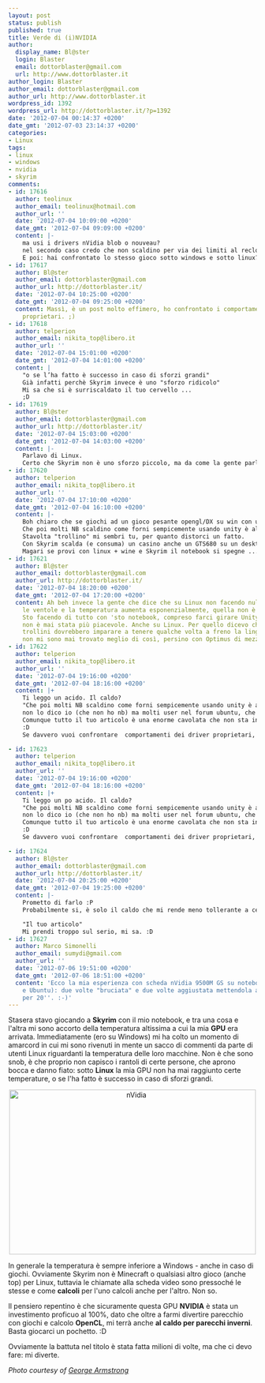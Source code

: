 ```yaml
---
layout: post
status: publish
published: true
title: Verde di (i)NVIDIA
author:
  display_name: Bl@ster
  login: Blaster
  email: dottorblaster@gmail.com
  url: http://www.dottorblaster.it
author_login: Blaster
author_email: dottorblaster@gmail.com
author_url: http://www.dottorblaster.it
wordpress_id: 1392
wordpress_url: http://dottorblaster.it/?p=1392
date: '2012-07-04 00:14:37 +0200'
date_gmt: '2012-07-03 23:14:37 +0200'
categories:
- Linux
tags:
- linux
- windows
- nvidia
- skyrim
comments:
- id: 17616
  author: teolinux
  author_email: teolinux@hotmail.com
  author_url: ''
  date: '2012-07-04 10:09:00 +0200'
  date_gmt: '2012-07-04 09:09:00 +0200'
  content: |-
    ma usi i drivers nVidia blob o nouveau?
    nel secondo caso credo che non scaldino per via dei limiti al reclocking.
    E poi: hai confrontato lo stesso gioco sotto windows e sotto linux? se no mi sa che il discorso non regge molto
- id: 17617
  author: Bl@ster
  author_email: dottorblaster@gmail.com
  author_url: http://dottorblaster.it/
  date: '2012-07-04 10:25:00 +0200'
  date_gmt: '2012-07-04 09:25:00 +0200'
  content: Massì, è un post molto effimero, ho confrontato i comportamenti dei driver
    proprietari. ;)
- id: 17618
  author: telperion
  author_email: nikita_top@libero.it
  author_url: ''
  date: '2012-07-04 15:01:00 +0200'
  date_gmt: '2012-07-04 14:01:00 +0200'
  content: |
    "o se l’ha fatto è successo in caso di sforzi grandi"
    Già infatti perchè Skyrim invece è uno "sforzo ridicolo"
    Mi sa che si è surriscaldato il tuo cervello ...
    ;D
- id: 17619
  author: Bl@ster
  author_email: dottorblaster@gmail.com
  author_url: http://dottorblaster.it/
  date: '2012-07-04 15:03:00 +0200'
  date_gmt: '2012-07-04 14:03:00 +0200'
  content: |-
    Parlavo di Linux.
    Certo che Skyrim non è uno sforzo piccolo, ma da come la gente parla della differenza tra driver Windows e driver Linux NVIDIA pensavo di tenermi un frigo tra le mani. O forse sarebbe meglio che qualche volta i trollini tenessero la bocca chiusa? ;)
- id: 17620
  author: telperion
  author_email: nikita_top@libero.it
  author_url: ''
  date: '2012-07-04 17:10:00 +0200'
  date_gmt: '2012-07-04 16:10:00 +0200'
  content: |-
    Boh chiaro che se giochi ad un gioco pesante opengl/DX su win con un notebook scalda e consuma batteria, ecco perchè i NB sono adatti alla mobilità e molto meno ad applicazioni pesanti.
    Che poi molti NB scaldino come forni sempicemente usando unity è altra storia.
    Stavolta "trollino" mi sembri tu, per quanto distorci un fatto.
    Con Skyrim scalda (e consuma) un casino anche un GTS680 su un desktop.
    Magari se provi con linux + wine e Skyrim il notebook si spegne ...
- id: 17621
  author: Bl@ster
  author_email: dottorblaster@gmail.com
  author_url: http://dottorblaster.it/
  date: '2012-07-04 18:20:00 +0200'
  date_gmt: '2012-07-04 17:20:00 +0200'
  content: Ah beh invece la gente che dice che su Linux non facendo nulla partono
    le ventole e la temperatura aumenta esponenzialmente, quella non è gente che distorce?
    Sto facendo di tutto con 'sto notebook, compreso farci girare Unity, e la situazione
    non è mai stata più piacevole. Anche su Linux. Per quello dicevo che magari i
    trollini dovrebbero imparare a tenere qualche volta a freno la lingua - dato che
    non mi sono mai trovato meglio di così, persino con Optimus di mezzo.
- id: 17622
  author: telperion
  author_email: nikita_top@libero.it
  author_url: ''
  date: '2012-07-04 19:16:00 +0200'
  date_gmt: '2012-07-04 18:16:00 +0200'
  content: |+
    Ti leggo un acido. Il caldo?
    "Che poi molti NB scaldino come forni sempicemente usando unity è altra storia."
    non lo dico io (che non ho nb) ma molti user nel forum ubuntu, che poi il TUO con unity non scaldi ci sta, (ma non usavi archlinux?)
    Comunque tutto il tuo articolo è una enorme cavolata che non sta in piedi.
    :D
    Se davvero vuoi confrontare  comportamenti dei driver proprietari, prova che so Lightsmark2008 in finestra alla stessa risoluzione su win e su linux e vedi le 2 temperature.

- id: 17623
  author: telperion
  author_email: nikita_top@libero.it
  author_url: ''
  date: '2012-07-04 19:16:00 +0200'
  date_gmt: '2012-07-04 18:16:00 +0200'
  content: |+
    Ti leggo un po acido. Il caldo?
    "Che poi molti NB scaldino come forni sempicemente usando unity è altra storia."
    non lo dico io (che non ho nb) ma molti user nel forum ubuntu, che poi il TUO con unity non scaldi ci sta, (ma non usavi archlinux?)
    Comunque tutto il tuo articolo è una enorme cavolata che non sta in piedi.
    :D
    Se davvero vuoi confrontare  comportamenti dei driver proprietari, prova che so Lightsmark2008 in finestra alla stessa risoluzione su win e su linux e vedi le 2 temperature.

- id: 17624
  author: Bl@ster
  author_email: dottorblaster@gmail.com
  author_url: http://dottorblaster.it/
  date: '2012-07-04 20:25:00 +0200'
  date_gmt: '2012-07-04 19:25:00 +0200'
  content: |-
    Prometto di farlo :P
    Probabilmente si, è solo il caldo che mi rende meno tollerante a certe robe che leggo - ovviamente uso archlinux, ma c'ho qua una ubuntu per un paio di software che non mi va di stare a gestire con pacman e yaourt :)

    "Il tuo articolo"
    Mi prendi troppo sul serio, mi sa. :D
- id: 17627
  author: Marco Simonelli
  author_email: sumydi@gmail.com
  author_url: ''
  date: '2012-07-06 19:51:00 +0200'
  date_gmt: '2012-07-06 18:51:00 +0200'
  content: 'Ecco la mia esperienza con scheda nVidia 9500M GS su notebook Acer (Windows
    e Ubuntu): due volte "bruciata" e due volte aggiustata mettendola a 200°C in forno
    per 20''. :-)'
---
```

<p>Stasera stavo giocando a <strong>Skyrim</strong> con il mio notebook, e tra una cosa e l'altra mi sono accorto della temperatura altissima a cui la mia <strong>GPU</strong> era arrivata. Immediatamente (ero su Windows) mi ha colto un momento di amarcord in cui mi sono rivenuti in mente un sacco di commenti da parte di utenti Linux riguardanti la temperatura delle loro macchine. Non è che sono snob, è che proprio non capisco i rantoli di certe persone, che aprono bocca e danno fiato: sotto <strong>Linux</strong> la mia GPU non ha mai raggiunto certe temperature, o se l'ha fatto è successo in caso di sforzi grandi.</p>
<p style="text-align: center;"><img class="aligncenter" title="nVidia" src="http://farm7.staticflickr.com/6054/6365611287_915ac09b5b.jpg" alt="nVidia" width="500" height="334" /></p>
<p>In generale la temperatura è sempre inferiore a Windows - anche in caso di giochi. Ovviamente Skyrim non è Minecraft o qualsiasi altro gioco (anche top) per Linux, tuttavia le chiamate alla scheda video sono pressoché le stesse e come <strong>calcoli</strong> per l'uno calcoli anche per l'altro. Non so.</p>
<p>Il pensiero repentino è che sicuramente questa GPU <strong>NVIDIA</strong> è stata un investimento proficuo al 100%, dato che oltre a farmi divertire parecchio con giochi e calcolo <strong>OpenCL</strong>, mi terrà anche <strong>al caldo per parecchi inverni</strong>. Basta giocarci un pochetto. :D</p>
<p>Ovviamente la battuta nel titolo è stata fatta milioni di volte, ma che ci devo fare: mi diverte.</p>
<p><em>Photo courtesy of <a href="http://www.flickr.com/photos/g23armstrong/6365611287/in/photostream/">George Armstrong</a></em></p>
